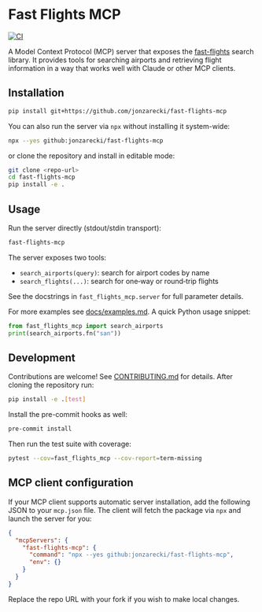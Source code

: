 # Fast Flights MCP

[![CI](https://github.com/example/fast-flights-mcp/actions/workflows/ci.yml/badge.svg)](https://github.com/example/fast-flights-mcp/actions/workflows/ci.yml)

A Model Context Protocol (MCP) server that exposes the [fast-flights](https://pypi.org/project/fast-flights/) search library.  It provides tools for searching airports and retrieving flight information in a way that works well with Claude or other MCP clients.

## Installation

```bash
pip install git+https://github.com/jonzarecki/fast-flights-mcp
```

You can also run the server via `npx` without installing it system-wide:

```bash
npx --yes github:jonzarecki/fast-flights-mcp
```

or clone the repository and install in editable mode:

```bash
git clone <repo-url>
cd fast-flights-mcp
pip install -e .
```

## Usage

Run the server directly (stdout/stdin transport):

```bash
fast-flights-mcp
```

The server exposes two tools:

- `search_airports(query)`: search for airport codes by name
- `search_flights(...)`: search for one‑way or round‑trip flights

See the docstrings in `fast_flights_mcp.server` for full parameter details.

For more examples see [docs/examples.md](docs/examples.md). A quick Python usage
snippet:

```python
from fast_flights_mcp import search_airports
print(search_airports.fn("san"))
```

## Development

Contributions are welcome! See [CONTRIBUTING.md](CONTRIBUTING.md) for details. After cloning the repository run:

```bash
pip install -e .[test]
```

Install the pre-commit hooks as well:

```bash
pre-commit install
```

Then run the test suite with coverage:

```bash
pytest --cov=fast_flights_mcp --cov-report=term-missing
```

## MCP client configuration

If your MCP client supports automatic server installation, add the following JSON
to your `mcp.json` file. The client will fetch the package via `npx` and launch
the server for you:

```json
{
  "mcpServers": {
    "fast-flights-mcp": {
      "command": "npx --yes github:jonzarecki/fast-flights-mcp",
      "env": {}
    }
  }
}
```

Replace the repo URL with your fork if you wish to make local changes.
